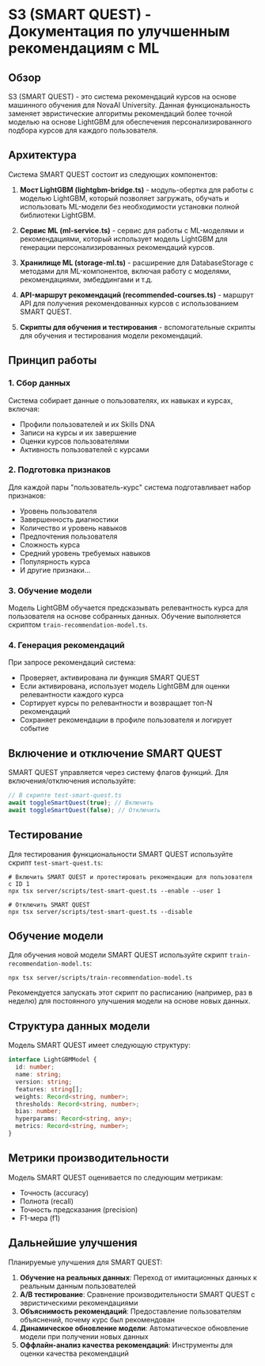 # S3 (SMART QUEST) - Документация по улучшенным рекомендациям с ML

## Обзор

S3 (SMART QUEST) - это система рекомендаций курсов на основе машинного обучения для NovaAI University. Данная функциональность заменяет эвристические алгоритмы рекомендаций более точной моделью на основе LightGBM для обеспечения персонализированного подбора курсов для каждого пользователя.

## Архитектура

Система SMART QUEST состоит из следующих компонентов:

1. **Мост LightGBM (lightgbm-bridge.ts)** - модуль-обертка для работы с моделью LightGBM, который позволяет загружать, обучать и использовать ML-модели без необходимости установки полной библиотеки LightGBM.

2. **Сервис ML (ml-service.ts)** - сервис для работы с ML-моделями и рекомендациями, который использует модель LightGBM для генерации персонализированных рекомендаций курсов.

3. **Хранилище ML (storage-ml.ts)** - расширение для DatabaseStorage с методами для ML-компонентов, включая работу с моделями, рекомендациями, эмбеддингами и т.д.

4. **API-маршрут рекомендаций (recommended-courses.ts)** - маршрут API для получения рекомендованных курсов с использованием SMART QUEST.

5. **Скрипты для обучения и тестирования** - вспомогательные скрипты для обучения и тестирования модели рекомендаций.

## Принцип работы

### 1. Сбор данных

Система собирает данные о пользователях, их навыках и курсах, включая:
- Профили пользователей и их Skills DNA
- Записи на курсы и их завершение
- Оценки курсов пользователями
- Активность пользователей с курсами

### 2. Подготовка признаков

Для каждой пары "пользователь-курс" система подготавливает набор признаков:
- Уровень пользователя
- Завершенность диагностики
- Количество и уровень навыков
- Предпочтения пользователя
- Сложность курса
- Средний уровень требуемых навыков
- Популярность курса
- И другие признаки...

### 3. Обучение модели

Модель LightGBM обучается предсказывать релевантность курса для пользователя на основе собранных данных. Обучение выполняется скриптом `train-recommendation-model.ts`.

### 4. Генерация рекомендаций

При запросе рекомендаций система:
- Проверяет, активирована ли функция SMART QUEST
- Если активирована, использует модель LightGBM для оценки релевантности каждого курса
- Сортирует курсы по релевантности и возвращает топ-N рекомендаций
- Сохраняет рекомендации в профиле пользователя и логирует событие

## Включение и отключение SMART QUEST

SMART QUEST управляется через систему флагов функций. Для включения/отключения используйте:

```typescript
// В скрипте test-smart-quest.ts
await toggleSmartQuest(true); // Включить
await toggleSmartQuest(false); // Отключить
```

## Тестирование

Для тестирования функциональности SMART QUEST используйте скрипт `test-smart-quest.ts`:

```shell
# Включить SMART QUEST и протестировать рекомендации для пользователя с ID 1
npx tsx server/scripts/test-smart-quest.ts --enable --user 1

# Отключить SMART QUEST
npx tsx server/scripts/test-smart-quest.ts --disable
```

## Обучение модели

Для обучения новой модели SMART QUEST используйте скрипт `train-recommendation-model.ts`:

```shell
npx tsx server/scripts/train-recommendation-model.ts
```

Рекомендуется запускать этот скрипт по расписанию (например, раз в неделю) для постоянного улучшения модели на основе новых данных.

## Структура данных модели

Модель SMART QUEST имеет следующую структуру:

```typescript
interface LightGBMModel {
  id: number;
  name: string;
  version: string;
  features: string[];
  weights: Record<string, number>;
  thresholds: Record<string, number>;
  bias: number;
  hyperparams: Record<string, any>;
  metrics: Record<string, number>;
}
```

## Метрики производительности

Модель SMART QUEST оценивается по следующим метрикам:
- Точность (accuracy)
- Полнота (recall)
- Точность предсказания (precision)
- F1-мера (f1)

## Дальнейшие улучшения

Планируемые улучшения для SMART QUEST:

1. **Обучение на реальных данных**: Переход от имитационных данных к реальным данным пользователей
2. **A/B тестирование**: Сравнение производительности SMART QUEST с эвристическими рекомендациями
3. **Объяснимость рекомендаций**: Предоставление пользователям объяснений, почему курс был рекомендован
4. **Динамическое обновление модели**: Автоматическое обновление модели при получении новых данных
5. **Оффлайн-анализ качества рекомендаций**: Инструменты для оценки качества рекомендаций